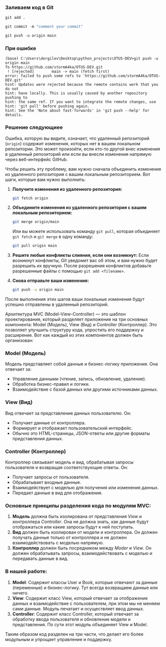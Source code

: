 ### Заливаем код в Git
```python
git add .

git commit -m "comment your commit"

git push -u origin main
```
### При ошибке
```
(base) C:\Users\dergilev\Desktop\python_projects\OTUS-DEV>git push -u origin main
To https://github.com/stormA4ka/OTUS-DEV.git
 ! [rejected]        main -> main (fetch first)
error: failed to push some refs to 'https://github.com/stormA4ka/OTUS-DEV.git'
hint: Updates were rejected because the remote contains work that you do not
hint: have locally. This is usually caused by another repository pushing to
hint: the same ref. If you want to integrate the remote changes, use
hint: 'git pull' before pushing again.
hint: See the 'Note about fast-forwards' in 'git push --help' for details.

```
### Решение следующиее
Ошибка, которую вы видите, означает, что удаленный репозиторий (`origin`) содержит изменения, которых нет в вашем локальном репозитории. Это может произойти, если кто-то другой внес изменения в удаленный репозиторий или если вы внесли изменения напрямую через веб-интерфейс GitHub.

Чтобы решить эту проблему, вам нужно сначала объединить изменения из удаленного репозитория с вашим локальным репозиторием. Вот шаги, которые вам нужно выполнить:

1. **Получите изменения из удаленного репозитория:**
   ```sh
   git fetch origin
   ```

2. **Объедините изменения из удаленного репозитория с вашим локальным репозиторием:**
   ```sh
   git merge origin/main
   ```

   Или вы можете использовать команду `git pull`, которая объединяет `git fetch` и `git merge` в одну команду:
   ```sh
   git pull origin main
   ```

3. **Решите любые конфликты слияния, если они возникнут:**
   Если возникнут конфликты, Git уведомит вас об этом, и вам нужно будет разрешить их вручную. После разрешения конфликтов добавьте разрешенные файлы с помощью `git add <filename>`.

4. **Снова отправьте ваши изменения:**
   ```sh
   git push -u origin main
   ```

После выполнения этих шагов ваши локальные изменения будут успешно отправлены в удаленный репозиторий.

Архитектура MVC (Model-View-Controller) — это шаблон проектирования, который разделяет приложение на три основных компонента: Model (Модель), View (Вид) и Controller (Контроллер). Это позволяет улучшить структуру кода, упростить его поддержку и расширение. Вот как каждый из этих компонентов должен быть организован:

### Model (Модель)
Модель представляет собой данные и бизнес-логику приложения. Она отвечает за:
- Управление данными (чтение, запись, обновление, удаление).
- Обработка бизнес-правил и логики.
- Взаимодействие с базой данных или другими источниками данных.

### View (Вид)
Вид отвечает за представление данных пользователю. Он:
- Получает данные от контроллера.
- Формирует и отображает пользовательский интерфейс.
- Обычно это HTML-страницы, JSON-ответы или другие форматы представления данных.

### Controller (Контроллер)
Контроллер связывает модель и вид, обрабатывая запросы пользователя и возвращая соответствующие ответы. Он:
- Получает запросы от пользователя.
- Обрабатывает входные данные.
- Взаимодействует с моделью для получения или изменения данных.
- Передает данные в вид для отображения.

### Основные принципы разделения кода по модулям MVC:
1. **Модель** должна быть изолирована от представления _View_ и контроллера _Controller_. Она не должна знать, как данные будут отображаться или какие запросы будут к ней поступать.
2. **Вид** должен быть изолирован от модели и контроллера. Он должен получать данные только от контроллера и не должен взаимодействовать с моделью напрямую.
3. **Контроллер** должен быть посредником между _Moder_ и _View_. Он должен обрабатывать запросы, взаимодействовать с моделью и передавать данные в вид.

### В нашей работе:
1. **Model**: Содержит классы User и Book, которые отвечают за данные (переменные) и бизнес-логику. Тут всегда возвращаем данные или ничего.
2. **View**: Содержит класс View, который отвечает за отображение данных и взаимодействие с пользователем, при этом мы не меняем сами данные. Модуль печатает и осуществляет ввод данных.
3. **Controller**: Содержит класс Controller, который отвечает за обработку ввода пользователя и обновление модели и представления. По сути этот модуль объединяет View и Model. 

Таким образом код разделен на три части, что делает его более модульным и упрощает управление и поддержку.